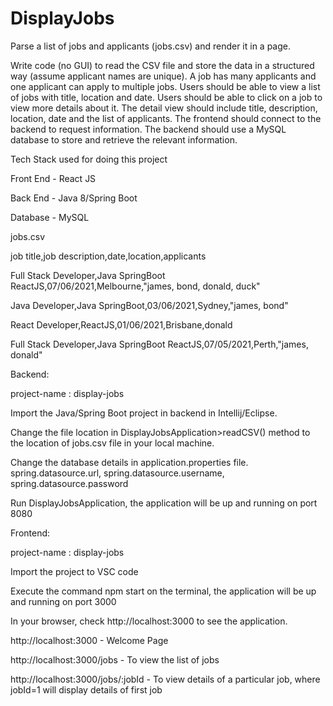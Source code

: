 # DisplayJobs
Parse a list of jobs and applicants (jobs.csv) and render it in a page.


Write code (no GUI) to read the CSV file and store the data in a structured way (assume applicant names are unique).
A job has many applicants and one applicant can apply to multiple jobs.
Users should be able to view a list of jobs with title, location and date.
Users should be able to click on a job to view more details about it.
The detail view should include title, description, location, date and the list of applicants.
The frontend should connect to the backend to request information. The backend should
use a MySQL database to store and retrieve the relevant information.

Tech Stack used for doing this project

Front End - React JS

Back End - Java 8/Spring Boot

Database - MySQL

jobs.csv

job title,job description,date,location,applicants

Full Stack Developer,Java SpringBoot ReactJS,07/06/2021,Melbourne,"james, bond, donald, duck"

Java Developer,Java SpringBoot,03/06/2021,Sydney,"james, bond"

React Developer,ReactJS,01/06/2021,Brisbane,donald

Full Stack Developer,Java SpringBoot ReactJS,07/05/2021,Perth,"james, donald"


Backend: 

project-name : display-jobs

Import the Java/Spring Boot project in backend in Intellij/Eclipse.

Change the file location in DisplayJobsApplication>readCSV() method to the location of jobs.csv file in your local machine. 

Change the database details in application.properties file.
	spring.datasource.url, spring.datasource.username, spring.datasource.password

Run DisplayJobsApplication, the application will be up and running on port 8080


Frontend:

project-name : display-jobs

Import the project to VSC code

Execute the command npm start on the terminal, the application will be up and running on port 3000


In your browser, check http://localhost:3000 to see the application.

http://localhost:3000 - Welcome Page

http://localhost:3000/jobs - To view the list of jobs

http://localhost:3000/jobs/:jobId - To view details of a particular job, where jobId=1 will display details of first job
